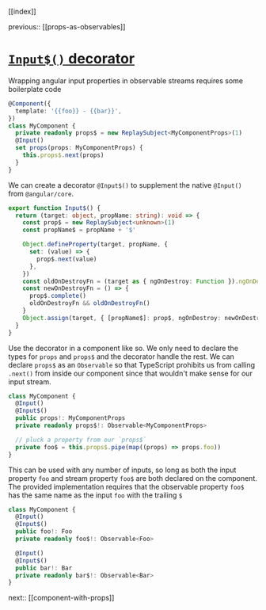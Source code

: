 [[index]]

previous:: [[props-as-observables]]

# [`Input$()` decorator](https://github.com/matttelliott/nx-ngx-bs/blob/master/libs/ngx-observable-components/src/lib/input.decorator.ts)

Wrapping angular input properties in observable streams requires some
boilerplate code

```typescript
@Component({
  template: '{{foo}} - {{bar}}',
})
class MyComponent {
  private readonly props$ = new ReplaySubject<MyComponentProps>(1)
  @Input()
  set props(props: MyComponentProps) {
    this.props$.next(props)
  }
}
```

We can create a decorator `@Input$()` to supplement the native `@Input()` from
`@angular/core`.

```typescript
export function Input$() {
  return (target: object, propName: string): void => {
    const prop$ = new ReplaySubject<unknown>(1)
    const propName$ = propName + '$'

    Object.defineProperty(target, propName, {
      set: (value) => {
        prop$.next(value)
      },
    })
    const oldOnDestroyFn = (target as { ngOnDestroy: Function }).ngOnDestroy
    const newOnDestroyFn = () => {
      prop$.complete()
      oldOnDestroyFn && oldOnDestroyFn()
    }
    Object.assign(target, { [propName$]: prop$, ngOnDestroy: newOnDestroyFn })
  }
}
```

Use the decorator in a component like so. We only need to declare the types for
`props` and `props$` and the decorator handle the rest. We can declare `props$`
as an `Observable` so that TypeScript prohibits us from calling `.next()` from
inside our component since that wouldn't make sense for our input stream.

```typescript
class MyComponent {
  @Input()
  @Input$()
  public props!: MyComponentProps
  private readonly props$!: Observable<MyComponentProps>

  // pluck a property from our `props$`
  private foo$ = this.props$.pipe(map((props) => props.foo))
}
```

This can be used with any number of inputs, so long as both the input property
`foo` and stream property `foo$` are both declared on the component. The
provided implementation requires that the observable property `foo$` has the
same name as the input `foo` with the trailing `$`

```typescript
class MyComponent {
  @Input()
  @Input$()
  public foo!: Foo
  private readonly foo$!: Observable<Foo>

  @Input()
  @Input$()
  public bar!: Bar
  private readonly bar$!: Observable<Bar>
}
```

next:: [[component-with-props]]
